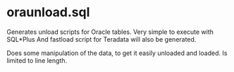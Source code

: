oraunload.sql
=============
Generates unload scripts for Oracle tables. Very simple to execute with SQL*Plus
And fastload script for Teradata will also be generated.

Does some manipulation of the data, to get it easily unloaded and loaded.
Is limited to line length.
